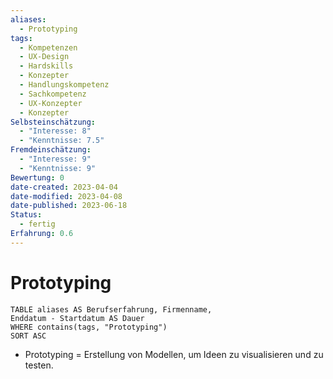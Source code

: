 ```yaml
---
aliases:
  - Prototyping
tags:
  - Kompetenzen
  - UX-Design
  - Hardskills
  - Konzepter
  - Handlungskompetenz
  - Sachkompetenz
  - UX-Konzepter
  - Konzepter
Selbsteinschätzung:
  - "Interesse: 8"
  - "Kenntnisse: 7.5"
Fremdeinschätzung:
  - "Interesse: 9"
  - "Kenntnisse: 9"
Bewertung: 0
date-created: 2023-04-04
date-modified: 2023-04-08
date-published: 2023-06-18
Status:
  - fertig
Erfahrung: 0.6
---
```

# Prototyping

```dataview
TABLE aliases AS Berufserfahrung, Firmenname,
Enddatum - Startdatum AS Dauer
WHERE contains(tags, "Prototyping")
SORT ASC
```

- Prototyping = Erstellung von Modellen, um Ideen zu visualisieren und zu testen.
